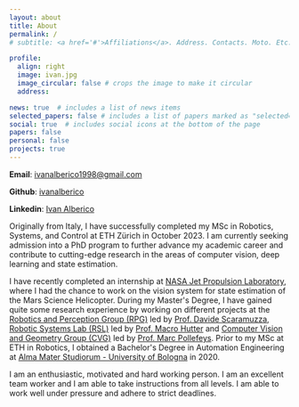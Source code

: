 ```yaml
---
layout: about
title: About
permalink: /
# subtitle: <a href='#'>Affiliations</a>. Address. Contacts. Moto. Etc.

profile:
  align: right
  image: ivan.jpg
  image_circular: false # crops the image to make it circular
  address:

news: true  # includes a list of news items
selected_papers: false # includes a list of papers marked as "selected={true}"
social: true  # includes social icons at the bottom of the page
papers: false
personal: false
projects: true
---
```


**Email**: ivanalberico1998@gmail.com

**Github**: [ivanalberico](https://github.com/ivanalberico)

**Linkedin**: [Ivan Alberico](https://www.linkedin.com/in/ivan-alberico-5793581a4/)

Originally from Italy, I have successfully completed my MSc in Robotics, Systems, and Control at ETH Zürich in October 2023. I am currently seeking admission into a PhD program to further advance my academic career and contribute to cutting-edge research in the areas of computer vision, deep learning and state estimation.

I have recently completed an internship at [NASA Jet Propulsion Laboratory](https://www.jpl.nasa.gov/), where I had the chance to work on the vision system for state estimation of the Mars Science Helicopter. During my Master's Degree, I have gained quite some research experience by working on different projects at the [Robotics and Perception Group (RPG)](https://rpg.ifi.uzh.ch/index.html) led by [Prof. Davide Scaramuzza](https://rpg.ifi.uzh.ch/people_scaramuzza.html), [Robotic Systems Lab (RSL)](https://rsl.ethz.ch/) led by [Prof. Macro Hutter](https://rsl.ethz.ch/the-lab/people/person-detail.MTIxOTEx.TGlzdC8yNDQxLC0xNDI1MTk1NzM1.html) and [Computer Vision and Geometry Group (CVG)](https://cvg.ethz.ch/) led by [Prof. Marc Pollefeys](https://people.inf.ethz.ch/pomarc/). Prior to my MSc at ETH in Robotics, I obtained a Bachelor's Degree in Automation Engineering at [Alma Mater Studiorum - University of Bologna](https://www.unibo.it/en) in 2020.

I am an enthusiastic, motivated and hard working person. I am an excellent team worker and I am able to take instructions from all levels. I am able to work well under pressure and adhere to strict deadlines.


